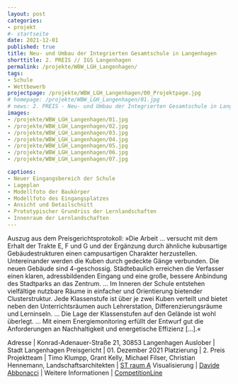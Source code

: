 ```yaml
---
layout: post
categories:
- projekt
#- startseite
date: 2021-12-01
published: true
title: Neu- und Umbau der Integrierten Gesamtschule in Langenhagen
shorttitle: 2. PREIS // IGS Langenhagen
permalink: /projekte/WBW_LGH_Langenhagen/
tags: 
- Schule
- Wettbewerb 
projectpage: /projekte/WBW_LGH_Langenhagen/00_Projektpage.jpg
# homepage: /projekte/WBW_LGH_Langenhagen/01.jpg
# news: 2. PREIS - Neu- und Umbau der Integrierten Gesamtschule in Langenhagen
images:
- /projekte/WBW_LGH_Langenhagen/01.jpg 
- /projekte/WBW_LGH_Langenhagen/02.jpg 
- /projekte/WBW_LGH_Langenhagen/03.jpg 
- /projekte/WBW_LGH_Langenhagen/04.jpg 
- /projekte/WBW_LGH_Langenhagen/05.jpg 
- /projekte/WBW_LGH_Langenhagen/06.jpg 
- /projekte/WBW_LGH_Langenhagen/07.jpg

captions:
- Neuer Eingangsbereich der Schule  
- Lageplan
- Modellfoto der Baukörper
- Modellfoto des Eingangsplatzes
- Ansicht und Detailschnitt
- Prototypischer Grundriss der Lernlandschaften
- Innenraum der Lernlandschaften
---
```


Auszug aus dem Preisgerichtsprotokoll: »Die Arbeit ... versucht mit dem Erhalt der Trakte E, F und G und der Ergänzung durch ähnliche kubusartige Gebäudestrukturen einen campusartigen Charakter herzustellen. Untereinander werden die Kuben durch gedeckte Gänge verbunden. Die neuen Gebäude sind 4-geschossig. Städtebaulich erreichen die Verfasser einen klaren, adressbildenden Eingang und eine große, bessere Anbindung des Stadtparks an das Zentrum. ... Im Inneren der Schule entstehen vielfältige nutzbare Räume in einfacher und Orientierung bietender Clusterstruktur. Jede Klassenstufe ist über je zwei Kuben verteilt und bietet neben den Unterrichtsräumen auch Lehrerstation, Differenzierungsräume und Lerninseln. ... Die Lage der Klassenstufen auf den Gelände ist wohl überlegt. ... Mit einem Energiemonitoring erfüllt der Entwurf gut die Anforderungen an Nachhaltigkeit und energetische Effizienz [...].«



Adresse					|	Konrad-Adenauer-Straße 21, 30853 Langenhagen
Auslober				|	Stadt Langenhagen
Preisgericht			|	01. Dezember 2021
Platzierung				|	2. Preis
Projektteam				|	Timo Klumpp, Grant Kelly, Michael Filser, Christian Hennemann, 
Landschaftsarchitekten	|	[ST raum A](http://www.strauma.com)
Visualisierung 			| 	[Davide Abbonacci](https://www.abbonacci.com)
						|
Weitere Informationen   |   [CompetitionLine](https://www.competitionline.com/de/news/ergebnisse/wettbewerbsergebnis-schule-423963.html) 